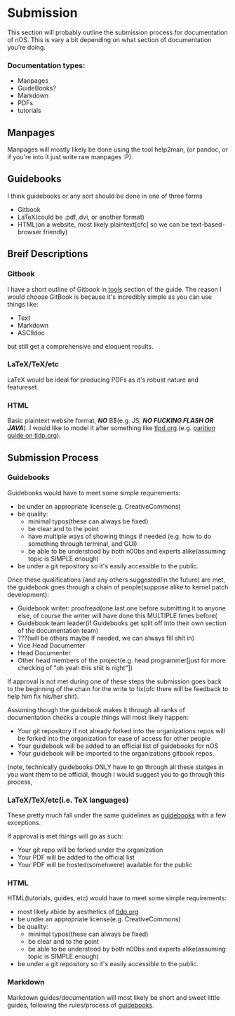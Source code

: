 # Submission

This section will probably outline the submission process for documentation of nOS.
This is vary a bit depending on what section of documentation you're doing.

### Documentation types:

* Manpages
* GuideBooks?
* Markdown
* PDFs
* tutorials

## Manpages

Manpages will mostly likely be done using the tool help2man,
(or pandoc, or if you're into it just write raw manpages :P).

## Guidebooks

I think guidebooks or any sort should be done in one of three forms

* Gitbook
* LaTeX(could be .pdf,.dvi, or another format)
* HTML(on a website, most likely plaintext[ofc] so we can be text-based-browser friendly)

## Breif Descriptions

### Gitbook

I have a short outline of Gitbook in [tools](tools.md) section of the guide.
The reason I would choose GitBook is because it's incredibly simple as you can use
things like:

* Text
* Markdown
* ASCIIdoc

but still get a comprehensive and eloquent results.


### LaTeX/TeX/etc

LaTeX would be ideal for producing PDFs as it's robust nature and featureset.

### HTML

Basic plaintext website format, ***NO***  B$(e.g. JS, ***NO FUCKING FLASH OR JAVA***).
I would like to model it after something like [tlpd.org](https://www.tldp.org) (e.g. [parition guide on tldp.org](http://www.tldp.org/HOWTO/html_single/Partition/)).

## Submission Process

### Guidebooks

Guidebooks would have to meet some simple requirements:

* be under an appropriate license(e.g. CreativeCommons)
* be quality:
	* minimal typos(these can always be fixed)
	* be clear and to the point
	* have multiple ways of showing things if needed (e.g. how to do something through terminal, and GUI)
	* be able to be understood by both n00bs and experts alike(assuming topic is SIMPLE enough)
* be under a git repository so it's easily accessible to the public.


Once these qualifications (and any others suggested/in the future) are met, the guidebook goes through a chain of people(suppose alike to kernel patch development):

* Guidebook writer: proofread(one last one before submitting it to anyone else, of course the writer will have done this MULTIPLE times before(
* Guidebook team leader(if Guidebooks get split off into their own section of the documentation team)
* ???(will be others maybe if needed, we can always fill shit in)
* Vice Head Documenter
* Head Documenter
* Other head members of the project(e.g. head programmer[just for more checking of "oh yeah this shit is right"])

If approval is not met during one of these steps the submission goes back to the beginning of the chain for the write to fix(ofc there will be feedback to help him fix his/her shit).

Assuming though the guidebook makes it through all ranks of documentation checks a couple things will most likely happen:

* Your git repository if not already forked into the organizations repos will be forked into the organization for ease of access for other people
* Your guidebook will be added to an official list of guidebooks for nOS
* Your guidebook will be imported to the organizations gitbook repos.


(note, technically guidebooks ONLY have to go through all these statges in you want them to be official, though I would suggest you to go through this process,

### LaTeX/TeX/etc(i.e. TeX languages)

These pretty much fall under the same guidelines as [guidebooks](#guidebooks) with a few exceptions.

If approval is met things will go as such:

* Your git repo will be forked under the organization
* Your PDF will be added to the official list
* Your PDF will be hosted(somehwere) available for the public

### HTML 

HTML(tutorials, guides, etc) would have to meet some simple requirements:

* most likely abide by aesthetics of [tldp.org](https://www.tldp.org)
* be under an appropriate license(e.g. CreativeCommons)
* be quality:
	* minimal typos(these can always be fixed)
	* be clear and to the point
	* be able to be understood by both n00bs and experts alike(assuming topic is SIMPLE enough)
* be under a git repository so it's easily accessible to the public.

### Markdown

Markdown guides/documentation will most likely be short and sweet little guides, following the rules/process of [guidebooks](#guidebooks).
